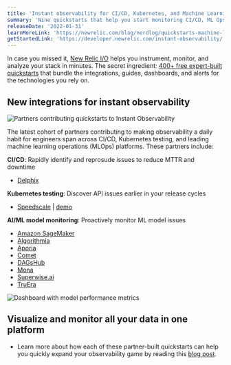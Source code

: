 ```yaml
---
title: 'Instant observability for CI/CD, Kubernetes, and Machine Learning - new partner integrations' 
summary: 'Nine quickstarts that help you start monitoring CI/CD, ML Ops, and load testing even faster' 
releaseDate: '2022-01-31' 
learnMoreLink: 'https://newrelic.com/blog/nerdlog/quickstarts-machine-learning-kubernetes-cicd' 
getStartedLink: 'https://developer.newrelic.com/instant-observability/'
---
```

In case you missed it, [New Relic I/O](https://docs.newrelic.com/whats-new/2021/10/instant-observability-10-13-21) helps you instrument, monitor, and analyze your stack in minutes. The secret ingredient: [400+ free expert-built quickstarts](https://developer.newrelic.com/instant-observability/) that bundle the integrations, guides, dashboards, and alerts for the technologies you rely on. 

## New integrations for instant observability
![Partners contributing quickstarts to Instant Observability](https://newrelic.com/sites/default/files/styles/1920w/public/2021-12/instant-observability-quickstarts-partners-december-2021_0.webp?itok=QoA7ugp0 "Partners contributing quickstarts to Instant Observability")

The latest cohort of partners contributing to making observability a daily habit for engineers span across CI/CD, Kubernetes testing, and leading machine learning operations (MLOps) platforms. These partners include:

**CI/CD**: Rapidly identify and reprosude issues to reduce MTTR and downtime
* [Delphix](https://developer.newrelic.com/instant-observability/delphix/98f77308-4ac3-4c55-bc56-eb9d12f52ab7/)

**Kubernetes testing**: Discover API issues earlier in your release cycles
* [Speedscale](https://developer.newrelic.com/instant-observability/speedscale/c4512294-8f81-4efa-8f28-6c1db28d288c/) | [demo](https://newrelic.com/blog/how-to-relic/speedscale-load-testing-observability#toc-speedscale-quickstart-demo)

**AI/ML model monitoring**: Proactively monitor ML model issues
* [Amazon SageMaker](https://developer.newrelic.com/instant-observability/mlops-sagemaker/cee03961-f9e3-46e1-89fd-70a626cfe8ce/)
* [Algorithmia](https://developer.newrelic.com/instant-observability/mlops-algorithmia/d0e829a6-ede4-4933-9065-9f0c56f8aa7e/)
* [Aporia](https://developer.newrelic.com/instant-observability/mlops-aporia/879a5e0d-eda0-4af9-aa73-08e49a8a46c8/)
* [Comet](https://developer.newrelic.com/instant-observability/mlops-comet/dda42643-7efa-4ae3-8cad-5b4406e874e0/)
* [DAGsHub](https://developer.newrelic.com/instant-observability/mlops-dagshub/7ada1bce-43e4-4e32-a16d-58c71ecffaed/)
* [Mona](https://developer.newrelic.com/instant-observability/mlops-monalabs/99df45ed-c710-4f21-80f8-b519101e0000/)
* [Superwise.ai](https://developer.newrelic.com/instant-observability/superwise-mlops/6c61cb57-c966-4435-b46c-f96b568d9873/)
* [TruEra](https://developer.newrelic.com/instant-observability/truera/81402789-9ae9-4cbd-8686-4d2d4de8951f/)

![Dashboard with model performance metrics](https://newrelic.com/sites/default/files/2021-12/new-relic-one-machine-learning-dashboard-example.png "Dashboard with model performance metrics")

## Visualize and monitor all your data in one platform
* Learn more about how each of these partner-built quickstarts can help you quickly expand your observability game by reading this [blog post](https://newrelic.com/blog/nerdlog/quickstarts-machine-learning-kubernetes-cicd). 

